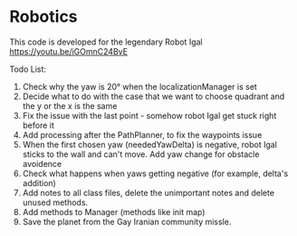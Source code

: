 # Robotics
This code is developed for the legendary Robot Igal
https://youtu.be/iGOmnC24BvE

Todo List:
  1. Check why the yaw is 20° when the localizationManager is set
  2. Decide what to do with the case that we want to choose quadrant and the y or the x is the same
  3. Fix the issue with the last point - somehow robot Igal get stuck right before it
  4. Add processing after the PathPlanner, to fix the waypoints issue
  5. When the first chosen yaw (neededYawDelta) is negative, robot Igal sticks to the wall and can't move.
     Add yaw change for obstacle avoidence
  6. Check what happens when yaws getting negative (for example, delta's addition)
  7. Add notes to all class files, delete the unimportant notes and delete unused methods.
  8. Add methods to Manager (methods like init map)
  9. Save the planet from the Gay Iranian community missle.
